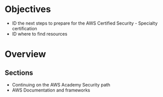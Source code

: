 # Objectives
- ID the next steps to prepare for the AWS Certified Security - Specialty certification
- ID where to find resources

# Overview
## Sections
- Continuing on the AWS Academy Security path
- AWS Documentation and frameworks
